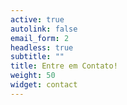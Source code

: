 ```yaml
---
active: true
autolink: false
email_form: 2
headless: true
subtitle: ""
title: Entre em Contato!
weight: 50
widget: contact
---
```


